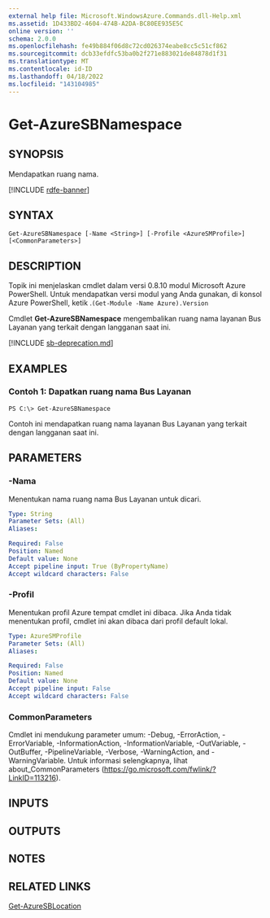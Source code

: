 ```yaml
---
external help file: Microsoft.WindowsAzure.Commands.dll-Help.xml
ms.assetid: 1D433BD2-4604-474B-A2DA-BC80EE935E5C
online version: ''
schema: 2.0.0
ms.openlocfilehash: fe49b884f06d8c72cd026374eabe8cc5c51cf862
ms.sourcegitcommit: dcb33efdfc53ba0b2f271e883021de84878d1f31
ms.translationtype: MT
ms.contentlocale: id-ID
ms.lasthandoff: 04/18/2022
ms.locfileid: "143104985"
---
```

# Get-AzureSBNamespace

## SYNOPSIS
Mendapatkan ruang nama.


[!INCLUDE [rdfe-banner](../../includes/rdfe-banner.md)]

## SYNTAX

```
Get-AzureSBNamespace [-Name <String>] [-Profile <AzureSMProfile>] [<CommonParameters>]
```

## DESCRIPTION
Topik ini menjelaskan cmdlet dalam versi 0.8.10 modul Microsoft Azure PowerShell.
Untuk mendapatkan versi modul yang Anda gunakan, di konsol Azure PowerShell, ketik .`(Get-Module -Name Azure).Version`

Cmdlet **Get-AzureSBNamespace** mengembalikan ruang nama layanan Bus Layanan yang terkait dengan langganan saat ini.

[!INCLUDE [sb-deprecation.md](../include/sb-deprecation.md)]

## EXAMPLES

### Contoh 1: Dapatkan ruang nama Bus Layanan
```
PS C:\> Get-AzureSBNamespace
```

Contoh ini mendapatkan ruang nama layanan Bus Layanan yang terkait dengan langganan saat ini.

## PARAMETERS

### -Nama
Menentukan nama ruang nama Bus Layanan untuk dicari.

```yaml
Type: String
Parameter Sets: (All)
Aliases: 

Required: False
Position: Named
Default value: None
Accept pipeline input: True (ByPropertyName)
Accept wildcard characters: False
```

### -Profil
Menentukan profil Azure tempat cmdlet ini dibaca.
Jika Anda tidak menentukan profil, cmdlet ini akan dibaca dari profil default lokal.

```yaml
Type: AzureSMProfile
Parameter Sets: (All)
Aliases: 

Required: False
Position: Named
Default value: None
Accept pipeline input: False
Accept wildcard characters: False
```

### CommonParameters
Cmdlet ini mendukung parameter umum: -Debug, -ErrorAction, -ErrorVariable, -InformationAction, -InformationVariable, -OutVariable, -OutBuffer, -PipelineVariable, -Verbose, -WarningAction, and -WarningVariable. Untuk informasi selengkapnya, lihat about_CommonParameters (https://go.microsoft.com/fwlink/?LinkID=113216).

## INPUTS

## OUTPUTS

## NOTES

## RELATED LINKS

[Get-AzureSBLocation](./Get-AzureSBLocation.md)


